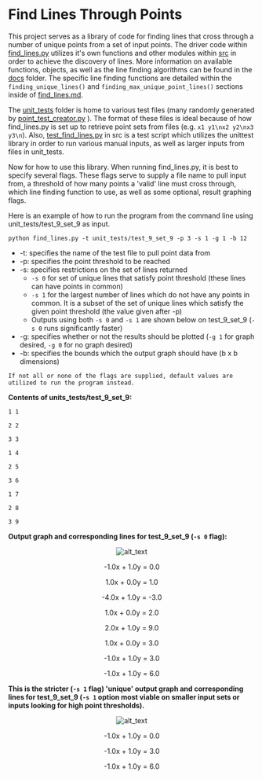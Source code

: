 # Find Lines Through Points
This project serves as a library of code for finding lines that cross through a number of unique points from a set of 
input points. The driver code within 
[find_lines.py](https://github.com/andrew-d-gordon/coding-challenges/tree/main/line-set/src/find_lines.py) utilizes 
it's own functions and other modules within [src](https://github.com/andrew-d-gordon/coding-challenges/tree/main/line-set/src) 
in order to achieve the discovery of lines. More information on available functions, objects, as well as the line 
finding algorithms can be found in the 
[docs](https://github.com/andrew-d-gordon/coding-challenges/tree/main/line-set/docs) folder. The specific line finding
functions are detailed within the `finding_unique_lines()` and `finding_max_unique_point_lines()` sections inside of
[find_lines.md](https://github.com/andrew-d-gordon/coding-challenges/tree/main/line-set/docs/find_lines.md).

The [unit_tests](https://github.com/andrew-d-gordon/coding-challenges/tree/main/line-set/src/unit_tests) folder is home 
to various test files (many randomly generated by 
[point_test_creator.py](https://github.com/andrew-d-gordon/coding-challenges/tree/main/line-set/src/point_test_creator.py)
). The format of these files is ideal because of how find_lines.py is set up to retrieve 
point sets from files (e.g. `x1 y1\nx2 y2\nx3 y3\n`). Also, 
[test_find_lines.py](https://github.com/andrew-d-gordon/coding-challenges/tree/main/line-set/src/test_find_lines.py) in 
src is a test script which utilizes the unittest library in order to run various manual inputs, as well as larger inputs 
from files in unit_tests.

Now for how to use this library. When running find_lines.py, it is best to specify several flags. These flags serve to 
supply a file name to pull input from, a threshold of how many points a 'valid' line must cross through, which line 
finding function to use, as well as some optional, result graphing flags.

Here is an example of how to run the program from the command line using unit_tests/test_9_set_9 as input.

`python find_lines.py -t unit_tests/test_9_set_9 -p 3 -s 1 -g 1 -b 12`

* -t: specifies the name of the test file to pull point data from
* -p: specifies the point threshold to be reached
* -s: specifies restrictions on the set of lines returned
    * `-s 0` for set of unique lines that satisfy point threshold (these lines can have points in common)
    * `-s 1` for the largest number of lines which do not have any points in common. It is a subset of the set of unique
     lines which satisfy the given point threshold (the value given after -p)
    * Outputs using both `-s 0` and `-s 1` are shown below on test_9_set_9 (`-s 0` runs significantly faster)
* -g: specifies whether or not the results should be plotted (`-g 1` for graph desired, `-g 0` for no graph desired)
* -b: specifies the bounds which the output graph should have (b x b dimensions)

`If not all or none of the flags are supplied, default values are utilized to run the program instead.`

**Contents of units_tests/test_9_set_9:**

`1 1`

`2 2`

`3 3`

`1 4`

`2 5`

`3 6`

`1 7`

`2 8`

`3 9`

**Output graph and corresponding lines for test_9_set_9 (`-s 0` flag):**
<div align="center">

![alt_text](https://github.com/andrew-d-gordon/coding-challenges/blob/main/line-set/src/unit_tests/unit_tests_output/unique_set_test_9_set_9_graph.png?raw=true)

-1.0x + 1.0y = 0.0

1.0x + 0.0y = 1.0
  
-4.0x + 1.0y = -3.0
 
1.0x + 0.0y = 2.0 

2.0x + 1.0y = 9.0
 
1.0x + 0.0y = 3.0 
 
-1.0x + 1.0y = 3.0
 
-1.0x + 1.0y = 6.0
 
  </div>
  
 **This is the stricter (`-s 1` flag) 'unique' output graph and corresponding lines for test_9_set_9 (`-s 1` option most 
 viable on smaller input sets or inputs looking for high point thresholds).**
 <div align="center">
 
![alt_text](https://github.com/andrew-d-gordon/coding-challenges/blob/main/line-set/src/unit_tests/unit_tests_output/strict_unique_set_test_9_set_9_graph.png?raw=true)

-1.0x + 1.0y = 0.0
 
-1.0x + 1.0y = 3.0
 
-1.0x + 1.0y = 6.0
 
   </div>